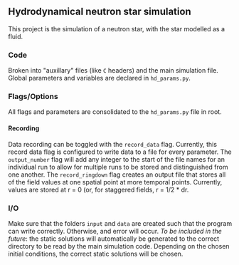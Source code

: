 ## Hydrodynamical neutron star simulation

This project is the simulation of a neutron star, with the star modelled as a fluid.

### Code
Broken into "auxillary" files (like `C` headers) and the main simulation file. Global parameters and variables are declared in `hd_params.py`.

### Flags/Options
All flags and parameters are consolidated to the `hd_params.py` file in root.

#### Recording
Data recording can be toggled with the `record_data` flag. Currently, this record data flag is configured to write data to a file for every parameter. The `output_number` flag will add any integer to the start of the file names for an individual run to allow for multiple runs to be stored and distinguished from one another. The `record_ringdown` flag creates an output file that stores all of the field values at one spatial point at more temporal points. Currently, values are stored at r = 0 (or, for staggered fields, r = 1/2 \* dr.


### I/O
Make sure that the folders `input` and `data` are created such that the program can write correctly. Otherwise, and error will occur.
*To be included in the future*: the static solutions will automatically be generated to the correct directory to be read by the main simulation code. Depending on the chosen initial conditions, the correct static solutions will be chosen.
